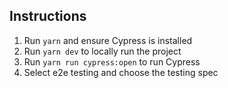 ## Instructions

1. Run `yarn` and ensure Cypress is installed
2. Run `yarn dev` to locally run the project
3. Run `yarn run cypress:open` to run Cypress
4. Select e2e testing and choose the testing spec
